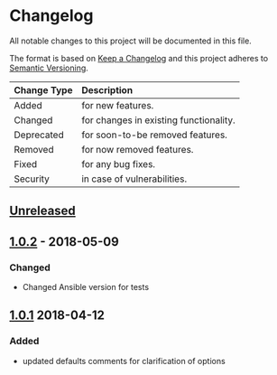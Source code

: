 # Changelog

All notable changes to this project will be documented in this file.

The format is based on [Keep a Changelog](http://keepachangelog.com/en/1.0.0/)
and this project adheres to [Semantic Versioning](http://semver.org/spec/v2.0.0.html).

| Change Type   | Description                            |
| :------------ | :------------------------------------- |
| Added         | for new features.                      |
| Changed       | for changes in existing functionality. |
| Deprecated    | for soon-to-be removed features.       |
| Removed       | for now removed features.              |
| Fixed         | for any bug fixes.                     |
| Security      | in case of vulnerabilities.            |

## [Unreleased]

## [1.0.2] - 2018-05-09

### Changed

- Changed Ansible version for tests

## [1.0.1] 2018-04-12

### Added

- updated defaults comments for clarification of options

[Unreleased]: https://github.com/joshuacherry/ansible-role-sudo/compare/1.0.2...HEAD
[1.0.2]: https://github.com/joshuacherry/ansible-role-sudo/compare/1.0.1...1.0.2
[1.0.1]: https://github.com/joshuacherry/ansible-role-sudo/compare/1.0.0...1.0.1